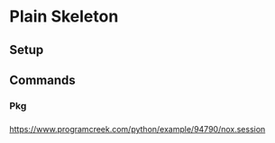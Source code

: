 # Plain Skeleton

## Setup



## Commands


### Pkg


### 


https://www.programcreek.com/python/example/94790/nox.session